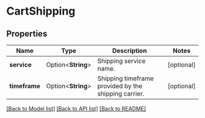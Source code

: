# CartShipping

## Properties

Name | Type | Description | Notes
------------ | ------------- | ------------- | -------------
**service** | Option<**String**> | Shipping service name. | [optional]
**timeframe** | Option<**String**> | Shipping timeframe provided by the shipping carrier. | [optional]

[[Back to Model list]](../README.md#documentation-for-models) [[Back to API list]](../README.md#documentation-for-api-endpoints) [[Back to README]](../README.md)


